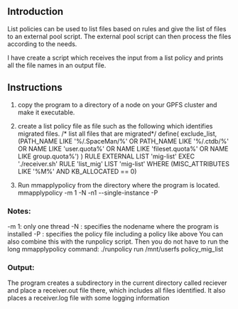 
## Introduction

List policies can be used to list files based on rules and give the list of files to an external pool script. The external pool script can then process the files according to the needs.

I have create a script which receives the input from a list policy and prints all the file names in an output file.

## Instructions

1. copy the program to a directory of a node on your GPFS cluster and make it executable.

2. create a list policy file as file such as the following which identifies migrated files.
      /* list all files that are migrated*/
      define(  exclude_list, (PATH_NAME LIKE '%/.SpaceMan/%' OR PATH_NAME LIKE '%/.ctdb/%' OR NAME LIKE 'user.quota%' OR NAME LIKE 'fileset.quota%' OR NAME LIKE group.quota%') )
      RULE EXTERNAL LIST 'mig-list' EXEC './receiver.sh' 
      RULE 'list_mig' LIST 'mig-list' WHERE (MISC_ATTRIBUTES LIKE '%M%' AND KB_ALLOCATED == 0)

3. Run mmapplypolicy from the directory where the program is located.
      mmapplypolicy <gpfs-filesystem-dir> -m 1 -N <nodename> -n1 --single-instance -P <policy-file>

### Notes:
-m 1: only one thread
-N <nodename>: specifies the nodename where the program is installed
-P <policy-file>: specifies the policy file including a policy like above
You can also combine this with the runpolicy script. Then you do not have to run the long mmapplypolicy command:
      ./runpolicy run /mnt/userfs policy_mig_list


### Output:
The program creates a subdirectory in the current directory called reciever and place a receiver.out file there, which includes all files identified. It also places a receiver.log file with some logging information
